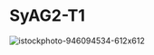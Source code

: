 # SyAG2-T1


![istockphoto-946094534-612x612](https://github.com/user-attachments/assets/38b38bae-03df-48d3-9731-65f91591356f)
